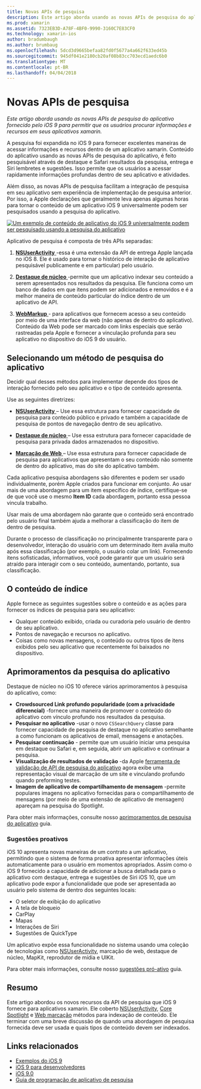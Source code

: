 ```yaml
---
title: Novas APIs de pesquisa
description: Este artigo aborda usando as novas APIs de pesquisa do aplicativo fornecido pelo iOS 9 para permitir que os usuários procurar informações e recursos em seus aplicativos xamarin.
ms.prod: xamarin
ms.assetid: 7323EB3D-A78F-4BF0-9990-3160C7E83CF0
ms.technology: xamarin-ios
author: bradumbaugh
ms.author: brumbaug
ms.openlocfilehash: 5dcd3d9665befaa82fd0f5677a4a662f633ed45b
ms.sourcegitcommit: 945df041e2180cb20af08b83cc703ecd1aedc6b0
ms.translationtype: MT
ms.contentlocale: pt-BR
ms.lasthandoff: 04/04/2018
---
```

# <a name="new-search-apis"></a>Novas APIs de pesquisa

_Este artigo aborda usando as novas APIs de pesquisa do aplicativo fornecido pelo iOS 9 para permitir que os usuários procurar informações e recursos em seus aplicativos xamarin._

A pesquisa foi expandida no iOS 9 para fornecer excelentes maneiras de acessar informações e recursos dentro de um aplicativo xamarin. Conteúdo do aplicativo usando as novas APIs de pesquisa do aplicativo, é feito pesquisável através de destaque e Safari resultados da pesquisa, entrega e Siri lembretes e sugestões. Isso permite que os usuários a acessar rapidamente informações profundas dentro de seu aplicativo e atividades.

Além disso, as novas APIs de pesquisa facilitam a integração de pesquisa em seu aplicativo sem experiência de implementação de pesquisa anterior. Por isso, a Apple declarações que geralmente leva apenas algumas horas para tornar o conteúdo de um aplicativo iOS 9 universalmente podem ser pesquisados usando a pesquisa do aplicativo.

[![](images/intro01.png "Um exemplo de conteúdo de aplicativo do iOS 9 universalmente podem ser pesquisado usando a pesquisa do aplicativo")](images/intro01.png#lightbox)

Aplicativo de pesquisa é composta de três APIs separadas:

1. [**NSUserActivity** ](nsuseractivity.md) -essa é uma extensão da API de entrega Apple lançada no iOS 8. Ele é usado para tornar o histórico de interação de aplicativo pesquisável publicamente e em particular) pelo usuário.

2. [**Destaque de núcleo** ](corespotlight.md) -permite que um aplicativo indexar seu conteúdo a serem apresentados nos resultados da pesquisa. Ele funciona como um banco de dados em que itens podem ser adicionados e removidos e é a melhor maneira de conteúdo particular do índice dentro de um aplicativo de API.

3. [**WebMarkup** ](web-markup.md) - para aplicativos que fornecem acesso a seu conteúdo por meio de uma interface da web (não apenas de dentro do aplicativo). Conteúdo da Web pode ser marcado com links especiais que serão rastreadas pela Apple e fornecer a vinculação profunda para seu aplicativo no dispositivo do iOS 9 do usuário.

## <a name="selecting-an-app-search-approach"></a>Selecionando um método de pesquisa do aplicativo

Decidir qual desses métodos para implementar depende dos tipos de interação fornecido pelo seu aplicativo e o tipo de conteúdo apresenta.

Use as seguintes diretrizes:

- [**NSUserActivity** ](nsuseractivity.md) – Use essa estrutura para fornecer capacidade de pesquisa para conteúdo público e privado e também a capacidade de pesquisa de pontos de navegação dentro de seu aplicativo.

- [**Destaque de núcleo** ](corespotlight.md) – Use essa estrutura para fornecer capacidade de pesquisa para privada dados armazenados no dispositivo.

- [**Marcação de Web** ](web-markup.md) – Use essa estrutura para fornecer capacidade de pesquisa para aplicativos que apresentam o seu conteúdo não somente de dentro do aplicativo, mas do site do aplicativo também.

Cada aplicativo pesquisa abordagens são diferentes e podem ser usado individualmente, porém Apple criados para funcionar em conjunto. Ao usar mais de uma abordagem para um item específico de índice, certifique-se de que você use o mesmo **Item ID** cada abordagem, portanto essa pessoa vincula trabalho.

Usar mais de uma abordagem não garante que o conteúdo será encontrado pelo usuário final também ajuda a melhorar a classificação do item de dentro de pesquisa.

Durante o processo de classificação no principalmente transparente para o desenvolvedor, interação do usuário com um determinado item avalia muito após essa classificação (por exemplo, o usuário colar um link).
Fornecendo itens sofisticadas, informativos, você pode garantir que um usuário será atraído para interagir com o seu conteúdo, aumentando, portanto, sua classificação.

## <a name="what-content-to-index"></a>O conteúdo de índice

Apple fornece as seguintes sugestões sobre o conteúdo e as ações para fornecer os índices de pesquisa para seu aplicativo:

 - Qualquer conteúdo exibido, criada ou curadoria pelo usuário de dentro de seu aplicativo.
 - Pontos de navegação e recursos no aplicativo.
 - Coisas como novas mensagens, o conteúdo ou outros tipos de itens exibidos pelo seu aplicativo que recentemente foi baixados no dispositivo.

## <a name="app-search-enhancements"></a>Aprimoramentos da pesquisa do aplicativo

Destaque de núcleo no iOS 10 oferece vários aprimoramentos à pesquisa do aplicativo, como:

- **Crowdsourced Link profundo popularidade (com a privacidade diferencial)** -fornece uma maneira de promover o conteúdo do aplicativo com vínculo profundo nos resultados da pesquisa.
- **Pesquisar no aplicativo** -usar o novo `CSSearchQuery` classe para fornecer capacidade de pesquisa de destaque no aplicativo semelhante a como funcionam os aplicativos de email, mensagens e anotações.
- **Pesquisar continuação** - permite que um usuário iniciar uma pesquisa em destaque ou Safari e, em seguida, abrir um aplicativo e continuar a pesquisa.
- **Visualização de resultados de validação** -da Apple [ferramenta de validação de API de pesquisa do aplicativo](https://search.developer.apple.com/appsearch-validation-tool) agora exibe uma representação visual de marcação de um site e vinculando profundo quando preforming testes.
- **Imagem de aplicativo de compartilhamento de mensagem** -permite populares imagens no aplicativo fornecidas para o compartilhamento de mensagens (por meio de uma extensão de aplicativo de mensagem) apareçam na pesquisa do Spotlight.

Para obter mais informações, consulte nosso [aprimoramentos de pesquisa do aplicativo](~/ios/platform/search/app-search-enhancements.md) guia.

### <a name="proactive-suggestions"></a>Sugestões proativos

iOS 10 apresenta novas maneiras de um contrato a um aplicativo, permitindo que o sistema de forma proativa apresentar informações úteis automaticamente para o usuário em momentos apropriados. Assim como o iOS 9 fornecido a capacidade de adicionar a busca detalhada para o aplicativo com destaque, entrega e sugestões de Siri iOS 10, que um aplicativo pode expor a funcionalidade que pode ser apresentada ao usuário pelo sistema de dentro dos seguintes locais:

- O seletor de exibição do aplicativo
- A tela de bloqueio
- CarPlay
- Mapas
- Interações de Siri
- Sugestões de QuickType 

Um aplicativo expõe essa funcionalidade no sistema usando uma coleção de tecnologias como [NSUserActivity](https://developer.xamarin.com/api/type/Foundation.NSUserActivity/), marcação de web, destaque de núcleo, MapKit, reprodutor de mídia e UIKit.

Para obter mais informações, consulte nosso [sugestões pró-ativo](~/ios/platform/search/proactive-suggestions.md) guia.

## <a name="summary"></a>Resumo

Este artigo abordou os novos recursos da API de pesquisa que iOS 9 fornece para aplicativos xamarin. Ele coberto [NSUserActivity](nsuseractivity.md), [Core Spotlight](corespotlight.md) e [Web marcação](web-markup.md) métodos para indexação de conteúdo. Ele terminar com uma breve discussão de quando uma abordagem de pesquisa fornecida deve ser usada e quais tipos de conteúdo devem ser indexados.



## <a name="related-links"></a>Links relacionados

- [Exemplos do iOS 9](https://developer.xamarin.com/samples/ios/iOS9/)
- [iOS 9 para desenvolvedores](https://developer.apple.com/ios/pre-release/)
- [iOS 9.0](https://developer.apple.com/library/prerelease/ios/releasenotes/General/WhatsNewIniOS/Articles/iOS9.html)
- [Guia de programação de aplicativo de pesquisa](https://developer.apple.com/library/prerelease/ios/documentation/General/Conceptual/AppSearch/index.html#//apple_ref/doc/uid/TP40016308)
